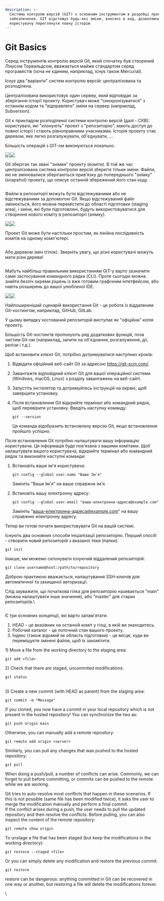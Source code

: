 ```yaml
---
description: >-
  Система контролю версій (GIT) є основним інструментом в розробці програмного
  забезпечення. GIT відстежує будь-які зміни, внесені в код, дозволяючи
  користувачу переглянути повну історію
---
```


# Git Basics

Серед інструментів контролю версій Git, який спочатку був створений Лінусом Торвальдсом, вважається майже стандартом серед програмістів (хоча не єдиним, наприклад, існує також Mercurial).

Існує два "варіанти" систем контролю версій: централізована та розподілена.

Централізована використовує один сервер, який відповідає за зберігання історії проекту. Користувач може "синхронізуватися" з останнім кодом та "відправляти" зміни на сервер (наприклад, Subversion).

Git є прикладом розподіленої системи контролю версій (далі - СКВ): користувачі, які "клонують" проект з "репозиторію", мають доступ до повної історії і стають рівноправними учасниками. Історія проекту стає деревом, яке легко розгалужувати, об'єднувати, ...

Більшість операцій з GIT-ом виконуються локально.&#x20;

![](https://lh6.googleusercontent.com/d5ZT824DnpIOTzK3WOA7oVudLbHObOqQkDrkzx\_RZmxerl55OhIGHiASKI4dNFeWnAR05uy2290o9DC2BTh5R9Kz367QyfZm21XhNc3uFRnEBg3G-X2aPIzW4p5-JoL9UZdW8VwTJD5d75riONO5W8ot=s2048)![](https://lh4.googleusercontent.com/Sx\_X0DYRT\_Mod\_bUE8XuO\_FGRWAx0VfoOHyEMz0nYtVVsZeVpAqaDvnMqSlhfosHnPixXxMv7J\_xWKlttauMZprR-OG3ZY6dvufmJOkz1XSHYcRy9PHq5ArH9p-53Opxo65nU9V4MhqjyOH\_4Zv3kXMi=s2048)

Git зберігає так звані "знімки" проекту (коміти). В той же час централізована система контролю версій зберегіє тільки зміни. Файли, які не змінювалися зберігаються прив'язку до попереднього "знімку" (snapshot) проекту, що описує останній збережений його стан коду.

<figure><img src="https://lh6.googleusercontent.com/4VyohiWpMo0f7377K_B_QWA99XYvBnt4ggubiJn9-9BiSW7IygSd2q8J42dO_srK3V7bzMVBW_fo64TlFuWlZHILzPlhx37tRW_mQXYJuWzZLWkDNJ-gB9LDRbTEwejc8onuC34MTVlAqfRH2715LcIB=s2048" alt=""><figcaption></figcaption></figure>

Файли в репозиторії можуть бути відстежуваними або не відстежуваними за допомогою Git. Якщо відстежуваний файл змінюється, його можна перемістити до області підготовки (staging area), і зміни, які були підготовлені, будуть використовуватися для створення нового коміту в репозиторії (знімку).

![](https://lh3.googleusercontent.com/IG2FgDsuc3ImNePBSuLRaqQ0TPwmkLRDDj000MloBAdAw5qWjFjjFINLlG5f\_2QcC6-MTgYMzN5DMxRJonu-rImnY1Dap7pnoY7GvfKrHaReyHp5RZN9lPja4LKAxidyuqVc1XT5HRVOr0IR20\_lc\_XR=s2048)![](https://lh3.googleusercontent.com/9x2S2iCJcGHjGBd4QHh-NAThmSKcYauN1uVA3JrEMsFmuiilFppDxAP8VVLJnukN6JeRcu-olic8jO5E\_enpV6\_cYhPahYOXdQyTVcTdVDPqpQ8rqnCLa6nKULbE5kykvVXufRqwG3exQL0Rf4SlUpuf=s2048)

Проект Git може бути настільки простим, як лінійна послідовність комітів на одному комп'ютері:

<figure><img src="https://lh6.googleusercontent.com/0PEFZFDP-nEPOXyZQjb0w6W6DqcCLLiiEeDIWr9YlUtGp_Q2W_ZviguYME-_NzODYOF9O5tvI10Xk5r-ivnggklwwdtX-plgqIVYoKbE3ZL6WG638oM4IycEVkoH2vSyLvozOv9kivQyvuRGVQzlaoCU=s2048" alt=""><figcaption></figcaption></figure>

Або деревом змін (гілок). Зверніть увагу, що різні користувачі можуть мати різні дерева!

<figure><img src="https://lh3.googleusercontent.com/1HRTqeKeHWWtZI0vJwk8M_zeGJ1BVsXrhPHHbok-O8PnK41uEkD8st0EWQsXU9hzLZw2LiZqnkGAjF-rA8T6lnRsR7cU2ZmDr3bgmfpexakAsKUJG6XYOl5wLjLOk7t8vosLgvDp_xsBepp8PM4oTwBS=s2048" alt=""><figcaption></figcaption></figure>

Мабуть найбільш правильним використанням GIT-у варто зазначити саме застосування командного рядка (CLI). Проте сьогодні можна знайти безліч окреми рішень із вже готовим графічним інтетфейсом, або навіть розширень до вашої улюбленої IDE.

![](https://lh4.googleusercontent.com/ezeVG\_VqWQcOqm1hmy14JZAm1dtEHVys-Ej30tTArtb6AllbY3I8WuIaGZkcVrYLNR1\_AQ7zwHCPVvXwY9gqEbUY-6MS82NR9xsy-V6A6cNtTqkNjAtfc0iKwf722hrNOc2qxpGqI74dg01JBCtXUgur=s2048)![](https://lh4.googleusercontent.com/iDkSDj2F1Ab1W44nNOSh5QKv9whDhV9JuV9Ip9Kfd2ECKeqlEyLbbiAyUHgsMGBmrtAPz\_B2cVf\_p-UxOyOCXIXQjktbnh1jYj37I4KfOsq-Kn-YldKLhncUJJiflQ0TtTFZ3X4f6QPR0MS3Ov1C\_O4G=s2048)

Найпоширеніший сценарій використання Git - це робота із віддаленим Git-хостингом, наприклад, GitHub, GitLab.

У цьому випадку хостований репозиторій виступає як "офіційна" копія проекту.

Більшість Git-хостингів пропонують ряд додаткових функцій, поза чистим Git-ом (наприклад, запити на об'єднання, розгалуження, дії, релізи і т.д.).&#x20;

Щоб встановити клієнт Git, потрібно дотримуватися наступних кроків:

1. Відвідати офіційний веб-сайт Git за адресою https://git-scm.com/.
2. Завантажте відповідний клієнт Git для вашої операційної системи (Windows, macOS, Linux) з розділу завантажень на веб-сайті.
3. Запустіть інсталятор та дотримуйтесь інструкцій на екрані, щоб завершити установку.
4.  Після встановлення Git відкрийте термінал або командний рядок, щоб перевірити установку. Введіть наступну команду:

    ```git
    git --version
    ```

    Ця команда відобразить встановлену версію Git, якщо встановлення пройшло успішно.

Після встановлення Git потрібно налаштувати вашу інформацію користувача. Ця інформація буде пов'язана з вашими комітами. Щоб налаштувати вашого користувача, відкрийте термінал або командний рядок та виконайте наступні команди:

1.  Встановіть ваше ім'я користувача:

    ```
    git config --global user.name "Ваше Ім'я"
    ```

    Замініть "Ваше Ім'я" на ваше справжнє ім'я.
2.  Встановіть вашу електронну адресу:

    ```
    git config --global user.email "ваша-електронна-адреса@example.com"
    ```

    Замініть "ваша-електронна-адреса@example.com" на вашу справжню електронну адресу.

Тепер ви готові почати використовувати Git на вашій системі.



Існують два основних способи ініціалізації репозиторію. Перший спосіб - створити новий репозиторій з вказаної теки (папки):

```
git init
```

Інакше, ми можемо склонувати існуючий віддалений репозиторій:

```
git clone username@host:/path/to/repository
```

Доброю практикою вважається, налаштування SSH-ключів для автоматичної та захищеної авторизації.

Слід зауважити, що початкова гілка для репозиторію називається "main" (можна налаштувати інше значення), або "master" для старих репозиторіїв.\


<figure><img src="https://lh5.googleusercontent.com/OjI4cr0kzqJa6rHChbsaaArXY0fiLuYzTWcAEvdfiXEY2u660hBy1pPs9xXT6cnDhBQrZoP67-JPEivspNXlTd12fkzcKiVetaOjeDV5cEztjaFrJAYf0CLMH2_mWOSqnNlwz72b_rblnTs7mn6oyGTA=s2048" alt=""><figcaption></figcaption></figure>

Є три основних концепції, які варто запам'ятати:

1. HEAD - це вказівник на останній коміт у гілці, в якій ви знаходитесь.
2. Робочий каталог - це поточний стан вашого проекту.
3. Індекс (також відомий як область підготовки) - це місце, куди ви переміщуєте змінені файли, щоб їх закомітити.

1\) Move a file from the working directory to the staging area:

```
git add <file>
```

2\) Check that there are staged, uncommited modifications:

```
git status
```

\
3\) Create a new commit (with HEAD as parent) from the staging area:

```
git commit -m "Message"
```

If you cloned, you now have a commit in your local repository which is not present in the hosted repository! You can synchronize the two as:

```
git push origin main
```

Otherwise, you can manually add a remote repository:

```
git remote add origin <server>
```

Similarly, you can pull any changes that was pushed to the hosted repository:

```
git pull
```

When doing a push/pull, a number of conflicts can arise. Commonly, we can forget to pull before committing, or commits can be pushed to the remote while we are working.

Git tries to auto-resolve most conflicts that happen in these scenarios. If this is not possible (same file has been modified twice), it asks the user to merge the modification manually and perform a final commit.\
If the conflict arises during a push, the user needs to pull the updated repository and then resolve the conflicts. Before pulling, you can also inspect the content of the remote repository:

```
git remote show origin
```

To unstage a file that has been staged (but keep the modifications in the working directory):

```
git restore --staged <file>
```

Or you can simply delete any modification and restore the previous commit:

```
git restore
```

restore can be dangerous: anything committed in Git can be recovered in one way or another, but restoring a file will delete the modifications forever.

\

